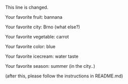 
This line is changed.



Your favorite fruit: bannana

Your favorite city: Brno (what else?)

Your favorite vegetable: carrot

Your favorite color: blue

Your favorite icecream: water taste

Your favorite season: summer (in the city..)


(after this, please follow the instructions in README.md)


